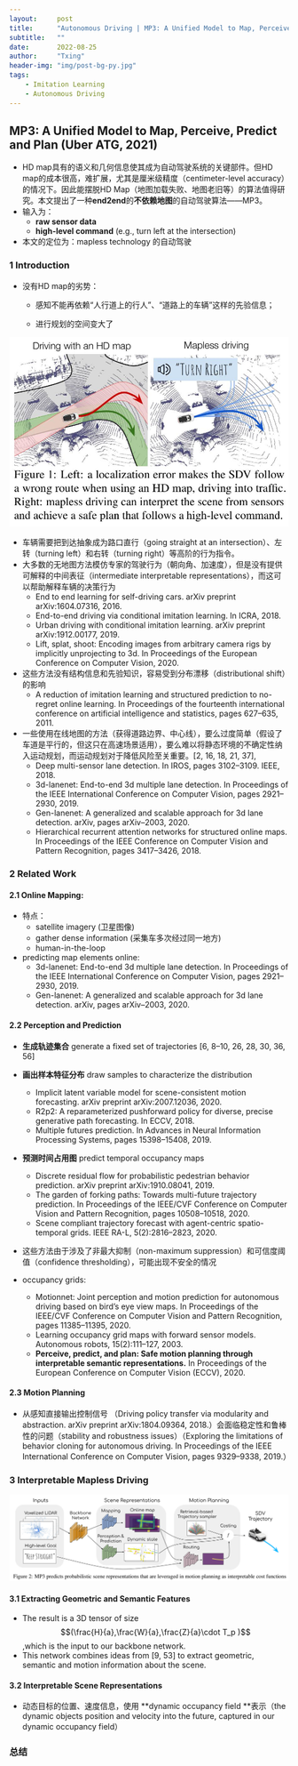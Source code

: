 ```yaml
---
layout:     post
title:      "Autonomous Driving | MP3: A Unified Model to Map, Perceive, Predict and Plan (Uber ATG, 2021)"
subtitle:   ""
date:       2022-08-25
author:     "Txing"
header-img: "img/post-bg-py.jpg"
tags:
    - Imitation Learning
    - Autonomous Driving
---
```


## MP3: A Unified Model to Map, Perceive, Predict and Plan (Uber ATG, 2021)

- HD map具有的语义和几何信息使其成为自动驾驶系统的关键部件。但HD map的成本很高，难扩展，尤其是厘米级精度（centimeter-level accuracy）的情况下。因此能摆脱HD Map（地图加载失败、地图老旧等）的算法值得研究。本文提出了一种**end2end**的**不依赖地图**的自动驾驶算法——MP3。
- 输入为：
  - **raw sensor data**
  - **high-level command** (e.g., turn left at the intersection)
- 本文的定位为：mapless technology 的自动驾驶

### 1 Introduction

- 没有HD map的劣势：

  - 感知不能再依赖“人行道上的行人”、“道路上的车辆”这样的先验信息；

  - 进行规划的空间变大了

![有地图和无地图对比](https://raw.githubusercontent.com/txing-casia/txing-casia.github.io/master/img/20220826-1.png)

- 车辆需要把到达抽象成为路口直行（going straight at an intersection）、左转（turning left）和右转（turning right）等高阶的行为指令。
- 大多数的无地图方法模仿专家的驾驶行为（朝向角、加速度），但是没有提供可解释的中间表征（intermediate interpretable representations），而这可以帮助解释车辆的决策行为
  - End to end learning for self-driving cars. arXiv preprint arXiv:1604.07316, 2016.
  - End-to-end driving via conditional imitation learning. In ICRA, 2018.
  - Urban driving with conditional imitation learning. arXiv preprint arXiv:1912.00177, 2019.
  - Lift, splat, shoot: Encoding images from arbitrary camera rigs by implicitly unprojecting to 3d. In Proceedings of the European Conference on Computer Vision, 2020.
- 这些方法没有结构信息和先验知识，容易受到分布漂移（distributional shift）的影响
  - A reduction of imitation learning and structured prediction to no-regret online learning. In Proceedings of the fourteenth international conference on artificial intelligence and statistics, pages 627–635, 2011.
- 一些使用在线地图的方法（获得道路边界、中心线），要么过度简单（假设了车道是平行的，但这只在高速场景适用），要么难以将静态环境的不确定性纳入运动规划，而运动规划对于降低风险至关重要。[2, 16, 18, 21, 37],
  - Deep multi-sensor lane detection. In IROS, pages 3102–3109. IEEE, 2018.
  - 3d-lanenet: End-to-end 3d multiple lane detection. In Proceedings of the IEEE International Conference on Computer Vision, pages 2921–2930, 2019.
  - Gen-lanenet: A generalized and scalable approach for 3d lane detection. arXiv, pages arXiv–2003, 2020.
  - Hierarchical recurrent attention networks for structured online maps. In Proceedings of the IEEE Conference on Computer Vision and Pattern Recognition, pages 3417–3426, 2018.

### 2 Related Work

#### 2.1 Online Mapping: 

- 特点：
  - satellite imagery (卫星图像)
  - gather dense information (采集车多次经过同一地方)
  - human-in-the-loop
- predicting map elements online: 
  - 3d-lanenet: End-to-end 3d multiple lane detection. In Proceedings of the IEEE International Conference on Computer Vision, pages 2921–2930, 2019.
  - Gen-lanenet: A generalized and scalable approach for 3d lane detection. arXiv, pages arXiv–2003, 2020.

#### 2.2 Perception and Prediction

- **生成轨迹集合** generate a fixed set of trajectories [6, 8–10, 26, 28, 30, 36, 56]
- **画出样本特征分布** draw samples to characterize the distribution  
  - Implicit latent variable model for scene-consistent motion forecasting. arXiv preprint arXiv:2007.12036, 2020.
  - R2p2: A reparameterized pushforward policy for diverse, precise generative path forecasting. In ECCV, 2018.
  - Multiple futures prediction. In Advances in Neural Information Processing Systems, pages 15398–15408, 2019.

- **预测时间占用图** predict temporal occupancy maps 
  - Discrete residual flow for probabilistic pedestrian behavior prediction. arXiv preprint arXiv:1910.08041, 2019.
  - The garden of forking paths: Towards multi-future trajectory prediction. In Proceedings of the IEEE/CVF
    Conference on Computer Vision and Pattern Recognition, pages 10508–10518, 2020.
  - Scene compliant trajectory forecast with agent-centric spatio-temporal grids. IEEE RA-L, 5(2):2816–2823, 2020.
- 这些方法由于涉及了非最大抑制（non-maximum suppression）和可信度阈值（confidence thresholding），可能出现不安全的情况
- occupancy grids:
  - Motionnet: Joint perception and motion prediction for autonomous driving based on bird’s eye view maps. In Proceedings of the IEEE/CVF Conference on Computer Vision and Pattern Recognition, pages 11385–11395, 2020.
  - Learning occupancy grid maps with forward sensor models. Autonomous robots, 15(2):111–127, 2003.
  - **Perceive, predict, and plan: Safe motion planning through interpretable semantic representations.** In Proceedings of the European Conference on Computer Vision (ECCV), 2020.

#### 2.3 Motion Planning

- 从感知直接输出控制信号 （Driving policy transfer via modularity and abstraction. arXiv preprint arXiv:1804.09364, 2018.）会面临稳定性和鲁棒性的问题（stability and robustness issues）（Exploring the limitations of behavior cloning for autonomous driving. In Proceedings of the IEEE International Conference on Computer Vision, pages 9329–9338, 2019.）

### 3 Interpretable Mapless Driving

![MP3 predicts probabilistic scene representations that are leveraged in motion planning as interpretable cost functions](https://raw.githubusercontent.com/txing-casia/txing-casia.github.io/master/img/20220826-2.png)

#### 3.1 Extracting Geometric and Semantic Features

- The result is a 3D tensor of size $$(\frac{H}{a},\frac{W}{a},\frac{Z}{a}\cdot T_p )$$,which is the input to our backbone network.
- This network combines ideas from [9, 53] to extract geometric, semantic and motion information about the scene.

#### 3.2 Interpretable Scene Representations 

- 动态目标的位置、速度信息，使用 **dynamic occupancy field **表示（the dynamic objects position and velocity into the future, captured in our dynamic occupancy field）

























### 总结

